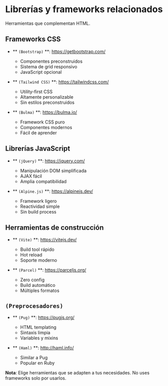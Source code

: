 # Librerías y frameworks relacionados

Herramientas que complementan HTML.

## Frameworks CSS

- ** ``(Bootstrap)`` **: https://getbootstrap.com/
  - Componentes preconstruidos
  - Sistema de grid responsivo
  - JavaScript opcional

- ** ``(Tailwind CSS)`` **: https://tailwindcss.com/
  - Utility-first CSS
  - Altamente personalizable
  - Sin estilos preconstruidos

- ** ``(Bulma)`` **: https://bulma.io/
  - Framework CSS puro
  - Componentes modernos
  - Fácil de aprender

## Librerías JavaScript

- ** ``(jQuery)`` **: https://jquery.com/
  - Manipulación DOM simplificada
  - AJAX fácil
  - Amplia compatibilidad

- ** ``(Alpine.js)`` **: https://alpinejs.dev/
  - Framework ligero
  - Reactividad simple
  - Sin build process

## Herramientas de construcción

- ** ``(Vite)`` **: https://vitejs.dev/
  - Build tool rápido
  - Hot reload
  - Soporte moderno

- ** ``(Parcel)`` **: https://parceljs.org/
  - Zero config
  - Build automático
  - Múltiples formatos

## ``(Preprocesadores)``

- ** ``(Pug)`` **: https://pugjs.org/
  - HTML templating
  - Sintaxis limpia
  - Variables y mixins

- ** ``(Haml)`` **: http://haml.info/
  - Similar a Pug
  - Popular en Ruby

**Nota**: Elige herramientas que se adapten a tus necesidades. No uses frameworks solo por usarlos.
